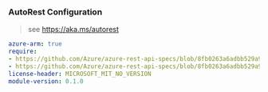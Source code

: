### AutoRest Configuration

> see https://aka.ms/autorest

``` yaml
azure-arm: true
require:
- https://github.com/Azure/azure-rest-api-specs/blob/8fb0263a6adbb529a9a7bf3e56110f3abdd55c72/specification/analysisservices/resource-manager/readme.md
- https://github.com/Azure/azure-rest-api-specs/blob/8fb0263a6adbb529a9a7bf3e56110f3abdd55c72/specification/analysisservices/resource-manager/readme.go.md
license-header: MICROSOFT_MIT_NO_VERSION
module-version: 0.1.0
```